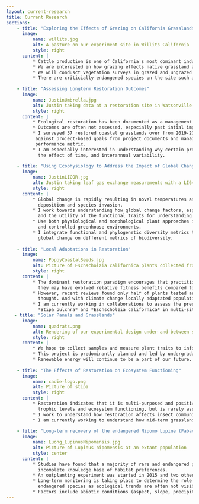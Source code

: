 ```yaml
---
layout: current-research
title: Current Research
sections:
    - title: "Exploring the Effects of Grazing on California Grasslands"
      image:
          name: willits.jpg
          alt: A pasture on our experiment site in Willits California 
          style: right
      content: |
          * Cattle production is one of California's most dominant industries.  
          * We are interested in how grazing effects native grassland and wetland plant species in the small Northern California town of Willits California.
          * We will condusct vegetation surveys in grazed and ungrazed plots on the site managed by the Mendocino County Resource Conservation District. We will also monitor hydrology and review data found in 10              year of environmental impact reports in response to a highway bypass that was build on the site. 
          * There are criticially endangered species on the site such as North Coast Semaphore Grass or _Pleuropogon hooverianus_ and Baker's Meadowfoam or _Limnanthes bakerii.__
          
    - title: "Assessing Longterm Restoration Outcomes"
      image:
          name: JustinUmbrella.jpg
          alt: Justin taking data at a restoration site in Watsonville California while holding an umbrella
          style: right
      content: |
          * Ecological restoration has been documented as a management action since the 1980s.  
          * Outcomes are often not assessed, especially past intial implementation.  
          * I surveyed 37 restored coastal grasslands over from 2019-2021 to compare the vegetation data 
           against project-based goals from project documents and management interviews, and against a standard 
           performance metric.  
          * I am especially interested in understanding why certain projects are more successful than other, 
            the effect of time, and interannual variability.       
            
    - title: "Using Ecophysiology to Address the Impact of Global Change on Restoration"
      image:
          name: JustinLICOR.jpg
          alt: Justin taking leaf gas exchange measurements with a LI6400
          style: right
      content: |
          * Global change is rapidly resulting in novel temperatures and precipitation patterns and increased nitrogen
            deposition and species invasion.  
          * I work towards understanding how global change factors, especially drought, influence restoration outcomes
            and the utility of the functional traits for understanding community change and plant selection.  
          * Use both physiological and morphological plant approaches in manipulative and observational field studies 
            and controlled greenhouse environments.  
          * I integrate functional and phylogenetic diversity metrics to better understand the impacts of restoration and
            global change on different metrics of biodiversity.      
            
    - title: "Local Adaptations in Restoration"
      image:
          name: PoppyCoastalSeeds.jpg
          alt: Picture of Eschscholzia californica plants collected from different seed localities
          style: right
      content: |
          * The dominant restoration paradigm encourages that practitioners only use "locally" sourced plants because
            they may have evolved relative fitness benefits compared to non-local populations.
          * However, recent reviews found only half of plants tested are actually locally adapted, less than previously 
            thought. And with climate change locally adaptated populations may no longer be best suited for local restoration.
          * I am currently working in collaborations to assess the presence of local adaptation in commonly used restoration species:
            *Stipa pulchra* and *Eschscholzia californica* in multi-sited common gardens, and in response to greenhouse fog manipulations                 
   - title: "Solar Panels and Grasslands"
      image:
          name: quadrats.png
          alt: Rendering of our experimental design under and between solar panels 
          style: right
      content: |
          * We hope to collect samples and measure plant traits to inform why certain plants tend to survive, or not, around solar panels.
          * This project is predominantly planned and led by undergraduate students from diverse backgrounds who are hired under a work study internship program. This project provides ecological research training             to inform plant viability for future grazing, agriculture, or pollinator gardens under or near solar panels. 
          * Renewable energy will continue to be a part of our future. It’s in our interest to understand the impacts that solar panel microgrids can have on landscapes, and especially rangelands because they are             crucial California ecosystems.
     
    - title: "The Effects of Restoration on Ecosystem Functioning"
      image:
          name: cadie-logo.png
          alt: Picture of stipa
          style: right
      content: |
          * Restoration indicates that it is multi-purposed and positively affects the biodiversity at multiple
            trophic levels and ecosystem functioning, but is rarely assessed
          * I work to understand how restoration affects insect communities and am currently focusing on coccinellids
          * I am currently working to understand how mid-term grassland restoration affects soil carbon 
          
    - title: "Long-term recovery of the endangered Nipomo Lupine (Fabaceae: *Lupinus nipomensis*)"
      image:
          name: Luong_LupinusNipomensis.jpg
          alt: Picture of Lupinus nipomensis at an extant population
          style: center
      content: |
          * Studies have found that a majority of rare and endangered plant establishment efforts have failed due to an
            incomplete knowledge base of habitat preferences.
          * An outplanting experiment was started in 2015 and two others in 2019.
          * Long-term monitoring is taking place to determine the role of microhabitats in sustainable establishment of
            endangered species as ecological trends are often not visible for several years
          * Factors include abiotic conditions (aspect, slope, precipitation, temperature) and biotic interactions (competition, pollinator limitation, plant herbivores)
---
```

